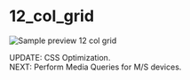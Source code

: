 # 12_col_grid

![Sample preview 12 col grid](https://arianzargaran.github.io/12_col_grid/css/styling/previewURL.png)

UPDATE: CSS Optimization.<br>
NEXT: Perform Media Queries for M/S devices.
